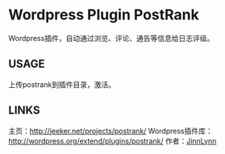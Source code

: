 # Wordpress Plugin PostRank

Wordpress插件，自动通过浏览、评论、通告等信息给日志评级。

## USAGE

上传postrank到插件目录，激活。

## LINKS
主页：http://jeeker.net/projects/postrank/
Wordpress插件库：http://wordpress.org/extend/plugins/postrank/
作者：[JinnLynn](http://jeeker.net)